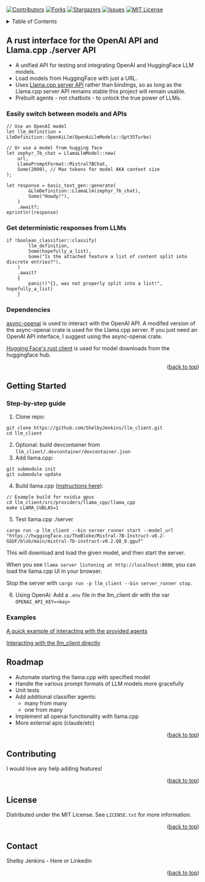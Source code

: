 <!-- Improved compatibility of back to top link: See: https://github.com/othneildrew/Best-README-Template/pull/73 -->
<a name="readme-top"></a>
<!--
*** Thanks for checking out the Best-README-Template. If you have a suggestion
*** that would make this better, please fork the repo and create a pull request
*** or simply open an issue with the tag "enhancement".
*** Don't forget to give the project a star!
*** Thanks again! Now go create something AMAZING! :D
-->



<!-- PROJECT SHIELDS -->
<!--
*** I'm using markdown "reference style" links for readability.
*** Reference links are enclosed in brackets [ ] instead of parentheses ( ).
*** See the bottom of this document for the declaration of the reference variables
*** for contributors-url, forks-url, etc. This is an optional, concise syntax you may use.
*** https://www.markdownguide.org/basic-syntax/#reference-style-links
-->
[![Contributors][contributors-shield]][contributors-url]
[![Forks][forks-shield]][forks-url]
[![Stargazers][stars-shield]][stars-url]
[![Issues][issues-shield]][issues-url]
[![MIT License][license-shield]][license-url]
<!-- [![LinkedIn][linkedin-shield]][linkedin-url] -->




<!-- TABLE OF CONTENTS -->
<details>
  <summary>Table of Contents</summary>
  <ol>
    <li>
      <a href="#about-the-project">About The Project</a>
    </li>
    <li>
      <a href="#getting-started">Getting Started</a>
    </li>
    <li><a href="#roadmap">Roadmap</a></li>
    <li><a href="#contributing">Contributing</a></li>
    <li><a href="#license">License</a></li>
    <li><a href="#contact">Contact</a></li>
  </ol>
</details>



<!-- ABOUT THE PROJECT -->

## A rust interface for the OpenAI API and Llama.cpp ./server API 

* A unified API for testing and integrating OpenAI and HuggingFace LLM models.
* Load models from HuggingFace with just a URL.
* Uses <a href="https://github.com/ggerganov/llama.cpp/tree/master/examples/server">Llama.cpp server API</a> rather than bindings, so as long as the Llama.cpp server API remains stable this project will remain usable.
* Prebuilt agents - not chatbots - to unlock the true power of LLMs.

### Easily switch between models and APIs
```
// Use an OpenAI model
let llm_definition = LlmDefinition::OpenAiLlm(OpenAiLlmModels::Gpt35Turbo)
```
```
// Or use a model from hugging face
let zephyr_7b_chat = LlamaLlmModel::new(
    url, 
    LlamaPromptFormat::Mistral7BChat, 
    Some(2000), // Max tokens for model AKA context size
);

let response = basic_text_gen::generate(
        &LlmDefinition::LlamaLlm(zephyr_7b_chat),
        Some("Howdy!"),
    )
    .await?;
eprintln!(response)
```
### Get deterministic responses from LLMs
```
if !boolean_classifier::classify(
        llm_definition,
        Some(hopefully_a_list),
        Some("Is the attached feature a list of content split into discrete entries?"),
    )
    .await?
    {
        panic!("{}, was not properly split into a list!", hopefully_a_list)
    }

```
### Dependencies 
<a href="https://github.com/64bit/async-openai">async-openai</a> is used to interact with the OpenAI API. A modifed version of the async-openai crate is used for the Llama.cpp server. If you just need an OpenAI API interface, I suggest using the async-openai crate.

<a href="https://github.com/huggingface/hf-hub"> Hugging Face's rust client</a> is used for model downloads from the huggingface hub. 

<p align="right">(<a href="#readme-top">back to top</a>)</p>

<!-- GETTING STARTED -->
## Getting Started

### Step-by-step guide
1. Clone repo:
```
git clone https://github.com/ShelbyJenkins/llm_client.git
cd llm_client
```
2. Optional: build devcontainer from `llm_client/.devcontainer/devcontainer.json`
3. Add llama.cpp:
```
git submodule init 
git submodule update
```
4. Build llama.cpp (<a href="https://github.com/ggerganov/llama.cpp">instructions here</a>):
  ```
  // Example build for nvidia gpus
  cd llm_client/src/providers/llama_cpp/llama_cpp
  make LLAMA_CUBLAS=1
  ```
5. Test llama.cpp ./server
```
cargo run -p llm_client --bin server_runner start --model_url "https://huggingface.co/TheBloke/Mistral-7B-Instruct-v0.2-GGUF/blob/main/mistral-7b-instruct-v0.2.Q8_0.gguf"
```
This will download and load the given model, and then start the server.

When you see `llama server listening at http://localhost:8080`, you can load the llama.cpp UI in your browser.

Stop the server with `cargo run -p llm_client --bin server_runner stop`.

6. Using OpenAi: Add a `.env` file in the llm_client dir with the var `OPENAI_API_KEY=<key>`


### Examples

<a href="llm_client/examples/basic_text_gen.rs">A quick example of interacting with the provided agents</a>

<a href="llm_client/examples/llm_client.rs">Interacting with the llm_client directly</a>

<!-- ROADMAP -->
## Roadmap

* Automate starting the llama.cpp with specified model
* Handle the various prompt formats of LLM models more gracefully
* Unit tests
* Add additional classifier agents:
    * many from many
    * one from many
* Implement all openai functionality with llama.cpp
* More external apis (claude/etc)
  
<p align="right">(<a href="#readme-top">back to top</a>)</p>

<!-- CONTRIBUTING -->
## Contributing

I would love any help adding features!


<p align="right">(<a href="#readme-top">back to top</a>)</p>



<!-- LICENSE -->
## License

Distributed under the MIT License. See `LICENSE.txt` for more information.

<p align="right">(<a href="#readme-top">back to top</a>)</p>



<!-- CONTACT -->
## Contact

Shelby Jenkins - Here or Linkedin 


<p align="right">(<a href="#readme-top">back to top</a>)</p>


<!-- MARKDOWN LINKS & IMAGES -->
<!-- https://www.markdownguide.org/basic-syntax/#reference-style-links -->
[contributors-shield]: https://img.shields.io/github/contributors/ShelbyJenkins/llm_client.svg?style=for-the-badge
[contributors-url]: https://github.com/ShelbyJenkins/shelby-as-a-service/graphs/contributors
[forks-shield]: https://img.shields.io/github/forks/ShelbyJenkins/llm_client.svg?style=for-the-badge
[forks-url]: https://github.com/ShelbyJenkins/shelby-as-a-service/network/members
[stars-shield]: https://img.shields.io/github/stars/ShelbyJenkins/llm_client.svg?style=for-the-badge
[stars-url]: https://github.com/ShelbyJenkins/shelby-as-a-service/stargazers
[issues-shield]: https://img.shields.io/github/issues/ShelbyJenkins/llm_client.svg?style=for-the-badge
[issues-url]: https://github.com/ShelbyJenkins/shelby-as-a-service/issues
[license-shield]: https://img.shields.io/github/license/ShelbyJenkins/llm_client.svg?style=for-the-badge
[license-url]: https://github.com/ShelbyJenkins/shelby-as-a-service/blob/master/LICENSE.txt
<!-- [linkedin-shield]: https://img.shields.io/badge/-LinkedIn-black.svg?style=for-the-badge&logo=linkedin&colorB=555
[linkedin-url]: https://www.linkedin.com -->

